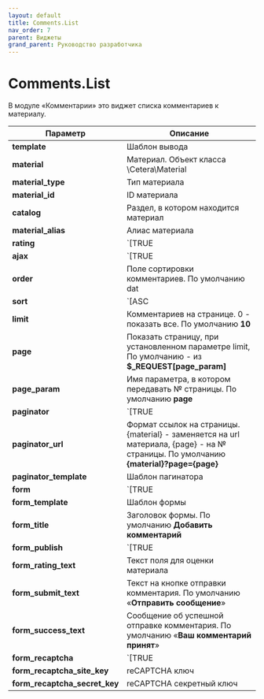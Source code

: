 ```yaml
---
layout: default
title: Comments.List
nav_order: 7
parent: Виджеты
grand_parent: Руководство разработчика
---
```


# Comments.List

В модуле «Комментарии» это виджет списка комментариев к материалу.

Параметр | Описание
---|---
**template**|Шаблон вывода
**material**|Материал. Объект класса \Cetera\Material
**material_type**|Тип материала
**material_id**|ID материала
**catalog**|Раздел, в котором находится материал
**material_alias**|Алиас материала
**rating**|`[TRUE|FALSE]` Показывать оценки. По умолчанию **FALSE**
**ajax**|`[TRUE|FALSE]` AJAX-режим. По умолчанию **FALSE**
**order**|Поле сортировки комментариев. По умолчанию dat
**sort**|`[ASC|DESC]` Порядок сортировки комментариев. По умолчанию **DESC**
**limit**|Комментариев на странице. 0 - показать все. По умолчанию **10**
**page**|Показать страницу, при установленном параметре limit, По умолчанию - из **$_REQUEST[page_param]**
**page_param**|Имя параметра, в котором передавать № страницы. По умолчанию **page**
**paginator**|`[TRUE|FALSE]` Показать постраничную навигацию. По умолчанию **FALSE**
**paginator_url**|Формат ссылок на страницы. {material} - заменяется на url материала, {page} - на № страницы. По умолчанию **{material}?page={page}**
**paginator_template**|Шаблон пагинатора
**form**|`[TRUE|FALSE]` Показать форму добавления комментария **TRUE**
**form_template**|Шаблон формы
**form_title**|Заголовок формы. По умолчанию **Добавить комментарий**
**form_publish**|`[TRUE|FALSE]` Сразу публиковать отправленный комментарий. По умолчанию **TRUE**
**form_rating_text**|Текст поля для оценки материала
**form_submit_text**|Текст на кнопке отправки комментария. По умолчанию «**Отправить сообщение**»
**form_success_text**|Сообщение об успешной отправке комментария. По умолчанию «**Ваш комментарий принят**»
**form_recaptcha**|`[TRUE|FALSE]` Использовать Google reCAPTCHA. По умолчанию **FALSE**. **Не работает при включенном ajax!**
**form_recaptcha_site_key**|reCAPTCHA ключ
**form_recaptcha_secret_key**|reCAPTCHA секретный ключ